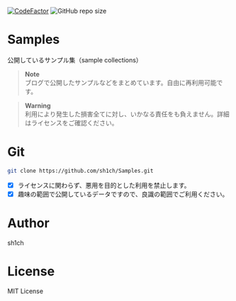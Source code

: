 [![CodeFactor](https://www.codefactor.io/repository/github/sh1ch/samples/badge)](https://www.codefactor.io/repository/github/sh1ch/samples)
![GitHub repo size](https://img.shields.io/github/repo-size/sh1ch/Samples)

# Samples

 公開しているサンプル集（sample collections）

> **Note**  
> ブログで公開したサンプルなどをまとめています。自由に再利用可能です。

> **Warning**  
> 利用により発生した損害全てに対し、いかなる責任をも負えません。詳細はライセンスをご確認ください。

# Git

```bash
git clone https://github.com/sh1ch/Samples.git
```

- [x] ライセンスに関わらず、悪用を目的とした利用を禁止します。
- [x] 趣味の範囲で公開しているデータですので、良識の範囲でご利用ください。

# Author

sh1ch

# License

MIT License
